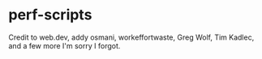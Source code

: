 # perf-scripts

Credit to web.dev, addy osmani, workeffortwaste, Greg Wolf, Tim Kadlec, and a few more I'm sorry I forgot.
